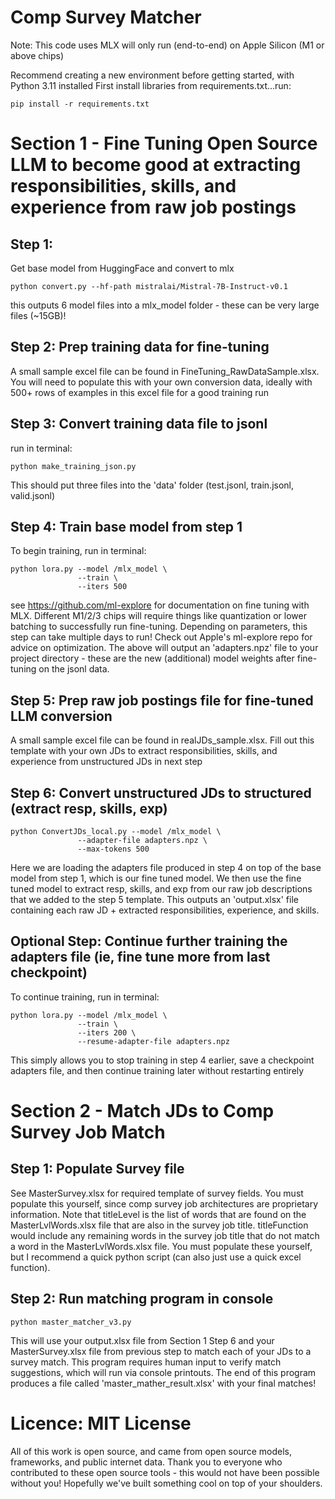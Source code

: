# Comp Survey Matcher

Note: This code uses MLX will only run (end-to-end) on Apple Silicon (M1 or above chips)

Recommend creating a new environment before getting started, with Python 3.11 installed
First install libraries from requirements.txt...run:
```
pip install -r requirements.txt
```

# Section 1 - Fine Tuning Open Source LLM to become good at extracting responsibilities, skills, and experience from raw job postings

## Step 1: 
Get base model from HuggingFace and convert to mlx
```
python convert.py --hf-path mistralai/Mistral-7B-Instruct-v0.1
```

this outputs 6 model files into a mlx_model folder - these can be very large files (~15GB)!

## Step 2: Prep training data for fine-tuning
A small sample excel file can be found in FineTuning_RawDataSample.xlsx.
You will need to populate this with your own conversion data, ideally with 500+ rows of examples in this excel file for a good training run

## Step 3: Convert training data file to jsonl
run in terminal:
```
python make_training_json.py
```
This should put three files into the 'data' folder (test.jsonl, train.jsonl, valid.jsonl)

## Step 4: Train base model from step 1
To begin training, run in terminal:
```
python lora.py --model /mlx_model \
               --train \
               --iters 500
```
see https://github.com/ml-explore for documentation on fine tuning with MLX.  Different M1/2/3 chips will require things like quantization or lower batching to successfully run fine-tuning.
Depending on parameters, this step can take multiple days to run! Check out Apple's ml-explore repo for advice on optimization.
The above will output an 'adapters.npz' file to your project directory - these are the new (additional) model weights after fine-tuning on the jsonl data.

## Step 5: Prep raw job postings file for fine-tuned LLM conversion
A small sample excel file can be found in realJDs_sample.xlsx.
Fill out this template with your own JDs to extract responsibilities, skills, and experience from unstructured JDs in next step

## Step 6: Convert unstructured JDs to structured (extract resp, skills, exp)
```
python ConvertJDs_local.py --model /mlx_model \
               --adapter-file adapters.npz \
               --max-tokens 500
```
Here we are loading the adapters file produced in step 4 on top of the base model from step 1, which is our fine tuned model.
We then use the fine tuned model to extract resp, skills, and exp from our raw job descriptions that we added to the step 5 template.
This outputs an 'output.xlsx' file containing each raw JD + extracted responsibilities, experience, and skills.

## Optional Step: Continue further training the adapters file (ie, fine tune more from last checkpoint)
To continue training, run in terminal:
```
python lora.py --model /mlx_model \
               --train \
               --iters 200 \
               --resume-adapter-file adapters.npz
```
This simply allows you to stop training in step 4 earlier, save a checkpoint adapters file, and then continue training later without restarting entirely


# Section 2 - Match JDs to Comp Survey Job Match

## Step 1: Populate Survey file
See MasterSurvey.xlsx for required template of survey fields.  You must populate this yourself, since comp survey job architectures are proprietary information.
Note that titleLevel is the list of words that are found on the MasterLvlWords.xlsx file that are also in the survey job title.
titleFunction would include any remaining words in the survey job title that do not match a word in the MasterLvlWords.xlsx file.
You must populate these yourself, but I recommend a quick python script (can also just use a quick excel function).

## Step 2: Run matching program in console
```
python master_matcher_v3.py
```
This will use your output.xlsx file from Section 1 Step 6 and your MasterSurvey.xlsx file from previous step to match each of your JDs to a survey match.
This program requires human input to verify match suggestions, which will run via console printouts.
The end of this program produces a file called 'master_mather_result.xlsx' with your final matches!

# Licence: MIT License
All of this work is open source, and came from open source models, frameworks, and public internet data.
Thank you to everyone who contributed to these open source tools - this would not have been possible without you!  Hopefully we've built something cool on top of your shoulders.
